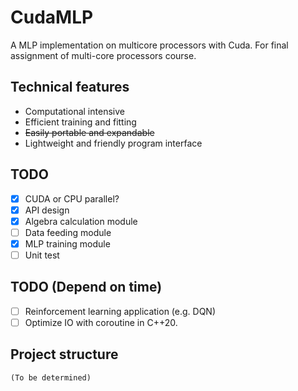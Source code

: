 # CudaMLP
A MLP implementation on multicore processors with Cuda. For final assignment of multi-core processors course.

## Technical features

- Computational intensive
- Efficient training and fitting
- ~~Easily portable and expandable~~
- Lightweight and friendly program interface

## TODO

- [x] CUDA or CPU parallel?
- [x] API design
- [x] Algebra calculation module
- [ ] Data feeding module
- [x] MLP training module
- [ ] Unit test

## TODO (Depend on time)
- [ ] Reinforcement learning application (e.g. DQN)
- [ ] Optimize IO with coroutine in C++20.

## Project structure

```text
(To be determined)
```
